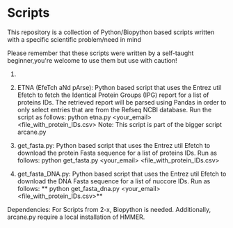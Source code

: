 # Scripts
This repository is a collection of Python/Biopython based scripts written with a specific scientific problem/need in mind

Please remember that these scripts were written by a self-taught beginner,you're welcome to use them but  use with caution!

1)


2) 	ETNA (EfeTch aNd pArse): Python based script that uses the Entrez util Efetch to fetch the  Identical Protein Groups (IPG) report for a list of proteins IDs. The retrieved report will be parsed using Pandas in order to only select entries that are from the Refseq NCBI database. Run the script as follows:
python etna.py <your_email> <file_with_protein_IDs.csv>
Note: This script is part of the bigger script arcane.py
3) get_fasta.py:  Python based script that uses the Entrez util Efetch to download the protein Fasta sequence for a list of proteins IDs. Run as follows:
python get_fasta.py <your_email> <file_with_protein_IDs.csv>
4) get_fasta_DNA.py:  Python based script that uses the Entrez util Efetch to download the DNA Fasta sequence for a list of nuccore IDs. Run as follows:
** python get_fasta_dna.py <your_email> <file_with_protein_IDs.csv>** 




Dependencies: For Scripts from 2-x, Biopython is needed. Additionally, arcane.py require a local installation of HMMER. 

